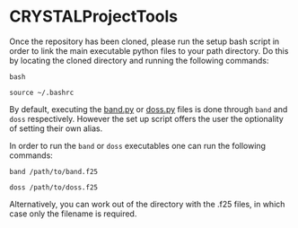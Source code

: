 # CRYSTALProjectTools

Once the repository has been cloned, please run the setup bash script in order to link the main executable python files to your path directory. Do this by locating the cloned directory and running the following commands:

  `bash `
  
  `source ~/.bashrc`

By default, executing the [band.py](band.py) or [doss.py](doss.py) files is done through `band` and `doss` respectively. However the set up script offers the user the optionality of setting their own alias.

In order to run the `band` or `doss` executables one can run the following commands:

  `band /path/to/band.f25`
  
  `doss /path/to/doss.f25`

Alternatively, you can work out of the directory with the .f25 files, in which case only the filename is required.
